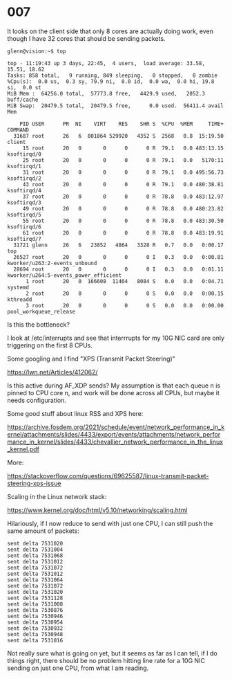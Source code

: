 # 007

It looks on the client side that only 8 cores are actually doing work, even though I have 32 cores that should be sending packets. 

```
glenn@vision:~$ top

top - 11:19:43 up 3 days, 22:45,  4 users,  load average: 33.58, 15.51, 18.62
Tasks: 858 total,   9 running, 849 sleeping,   0 stopped,   0 zombie
%Cpu(s):  0.0 us,  0.3 sy, 79.9 ni,  0.0 id,  0.0 wa,  0.0 hi, 19.8 si,  0.0 st
MiB Mem :  64256.0 total,  57773.8 free,   4429.9 used,   2052.3 buff/cache
MiB Swap:  20479.5 total,  20479.5 free,      0.0 used.  56411.4 avail Mem

    PID USER      PR  NI    VIRT    RES    SHR S  %CPU  %MEM     TIME+ COMMAND
  31687 root      26   6  801864 529920   4352 S  2568   0.8  15:19.50 client
     15 root      20   0       0      0      0 R  79.1   0.0 483:13.15 ksoftirqd/0
     25 root      20   0       0      0      0 R  79.1   0.0   5170:11 ksoftirqd/1
     31 root      20   0       0      0      0 R  79.1   0.0 495:56.73 ksoftirqd/2
     43 root      20   0       0      0      0 R  79.1   0.0 480:38.81 ksoftirqd/4
     37 root      20   0       0      0      0 R  78.8   0.0 483:12.97 ksoftirqd/3
     49 root      20   0       0      0      0 R  78.8   0.0 480:23.82 ksoftirqd/5
     55 root      20   0       0      0      0 R  78.8   0.0 483:30.50 ksoftirqd/6
     61 root      20   0       0      0      0 R  78.8   0.0 483:19.91 ksoftirqd/7
  31721 glenn     26   6   23852   4864   3328 R   0.7   0.0   0:00.17 top
  26527 root      20   0       0      0      0 I   0.3   0.0   0:00.81 kworker/u263:2-events_unbound
  28694 root      20   0       0      0      0 I   0.3   0.0   0:01.11 kworker/u264:5-events_power_efficient
      1 root      20   0  166608  11404   8084 S   0.0   0.0   0:04.71 systemd
      2 root      20   0       0      0      0 S   0.0   0.0   0:00.15 kthreadd
      3 root      20   0       0      0      0 S   0.0   0.0   0:00.00 pool_workqueue_release
```

Is this the bottleneck?

I look at /etc/interrupts and see that interrrupts for my 10G NIC card are only triggering on the first 8 CPUs.

Some googling and I find "XPS (Transmit Packet Steering)"

https://lwn.net/Articles/412062/

Is this active during AF_XDP sends? My assumption is that each queue n is pinned to CPU core n, and work will be done across all CPUs, but maybe it needs configuration.

Some good stuff about linux RSS and XPS here:

https://archive.fosdem.org/2021/schedule/event/network_performance_in_kernel/attachments/slides/4433/export/events/attachments/network_performance_in_kernel/slides/4433/chevallier_network_performance_in_the_linux_kernel.pdf

More:

https://stackoverflow.com/questions/69625587/linux-transmit-packet-steering-xps-issue

Scaling in the Linux network stack:

https://www.kernel.org/doc/html/v5.10/networking/scaling.html

Hilariously, if I now reduce to send with just one CPU, I can still push the same amount of packets:

```
sent delta 7531020
sent delta 7531004
sent delta 7531068
sent delta 7531012
sent delta 7531072
sent delta 7531012
sent delta 7531064
sent delta 7531072
sent delta 7531020
sent delta 7531128
sent delta 7531008
sent delta 7530876
sent delta 7530946
sent delta 7530954
sent delta 7530932
sent delta 7530948
sent delta 7531016
```

Not really sure what is going on yet, but it seems as far as I can tell, if I do things right, there should be no problem hitting line rate for a 10G NIC sending on just one CPU, from what I am reading.
